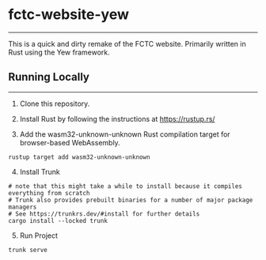 # fctc-website-yew
------------------

This is a quick and dirty remake of the FCTC website.  Primarily written in Rust using the Yew framework.

## Running Locally
------------------

1. Clone this repository.

2. Install Rust by following the instructions at https://rustup.rs/

3. Add the wasm32-unknown-unknown Rust compilation target for browser-based WebAssembly.

```
rustup target add wasm32-unknown-unknown
```

4. Install Trunk

```
# note that this might take a while to install because it compiles everything from scratch
# Trunk also provides prebuilt binaries for a number of major package managers
# See https://trunkrs.dev/#install for further details
cargo install --locked trunk
```

5. Run Project

```
trunk serve
```
